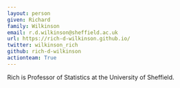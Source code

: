 ```yaml
---
layout: person
given: Richard
family: Wilkinson
email: r.d.wilkinson@sheffield.ac.uk
url: https://rich-d-wilkinson.github.io/
twitter: wilkinson_rich
github: rich-d-wilkinson
actionteam: True
---
```


Rich is Professor of Statistics at the University of Sheffield. 
